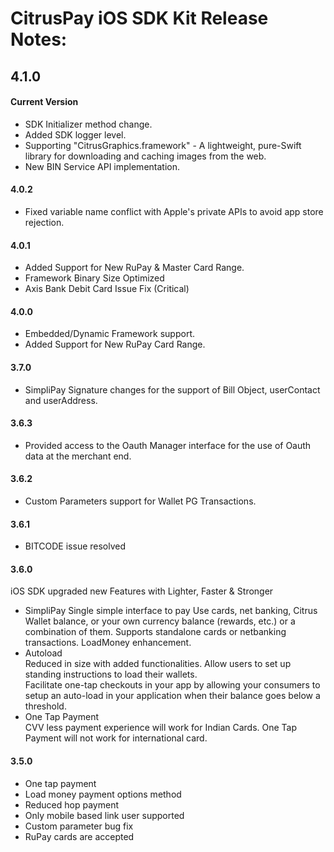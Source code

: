 CitrusPay iOS SDK Kit Release Notes:
==============================================

4.1.0
-----

#### Current Version
+ SDK Initializer method change.
+ Added SDK logger level.
+ Supporting "CitrusGraphics.framework" - A lightweight, pure-Swift library for downloading and caching images from the web.
+ New BIN Service API implementation.

#### 4.0.2
+ Fixed variable name conflict with Apple's private APIs to avoid app store rejection.

#### 4.0.1
+ Added Support for New RuPay & Master Card Range.
+ Framework Binary Size Optimized
+ Axis Bank Debit Card Issue Fix (Critical)

#### 4.0.0
+ Embedded/Dynamic Framework support.
+ Added Support for New RuPay Card Range.

#### 3.7.0
+ SimpliPay Signature changes for the support of Bill Object, userContact and userAddress.

#### 3.6.3
+ Provided access to the Oauth Manager interface for the use of Oauth data at the merchant end.

#### 3.6.2
+ Custom Parameters support for Wallet PG Transactions.

#### 3.6.1
+ BITCODE issue resolved

#### 3.6.0
iOS SDK upgraded new Features with Lighter, Faster & Stronger

+ SimpliPay
Single simple interface to pay
Use cards, net banking, Citrus Wallet balance, or your own currency balance (rewards, etc.) or a combination of them. Supports standalone cards or netbanking transactions. 
LoadMoney enhancement.
+ Autoload                                   
Reduced in size with added functionalities.
Allow users to set up standing instructions to load their wallets.                                                                     
Facilitate one-tap checkouts in your app by allowing your consumers to setup an auto-load in your application when their balance goes below a threshold.                                                                      
+ One Tap Payment                           
CVV less payment experience will work for Indian Cards.
One Tap Payment will not work for international card.

#### 3.5.0
+ One tap payment
+ Load money payment options method
+ Reduced hop payment
+ Only mobile based link user supported
+ Custom parameter bug fix
+ RuPay cards are accepted
